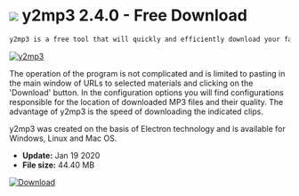 # ![](https://cdn.softexe.net/static/icon/5/y2mp3-9150.png) y2mp3 2.4.0 - Free Download

```sh
y2mp3 is a free tool that will quickly and efficiently download your favorite clips from YouTube and save them to a local computer disk in the form of MP3 files.
```
[![y2mp3](https://gallery.dpcdn.pl/imgc/Tools/89605/g_-_420x350_1.5_-_x7f9d1acb-9560-42f8-affe-d491d4528852.png)](https://softexe.net/win/internet/file-downloader/y2mp3:apeR.html)

The operation of the program is not complicated and is limited to pasting in the main window of URLs to selected materials and clicking on the 'Download' button. In the configuration options you will find configurations responsible for the location of downloaded MP3 files and their quality. The advantage of y2mp3 is the speed of downloading the indicated clips.
 
 y2mp3 was created on the basis of Electron technology and is available for Windows, Linux and Mac OS.


- **Update:** Jan 19 2020
- **File size:** 44.40 MB

[![Download](https://cdn.softexe.net/static/img/download.png)](https://softexe.net/win/internet/file-downloader/y2mp3:apeR.html)

